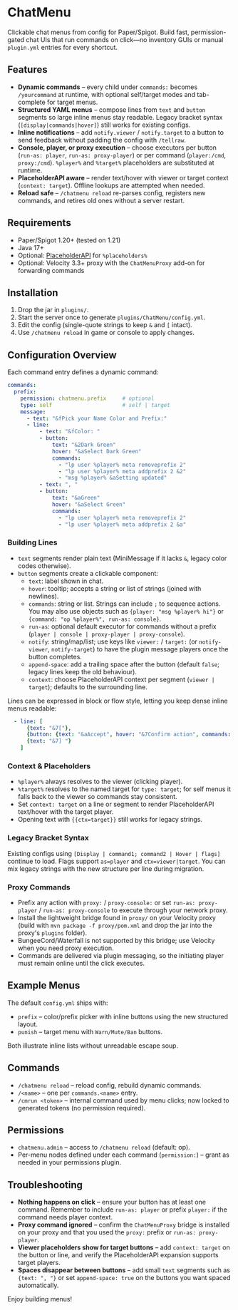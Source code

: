 # ChatMenu

Clickable chat menus from config for Paper/Spigot. Build fast, permission-gated chat UIs that run commands on click—no inventory GUIs or manual `plugin.yml` entries for every shortcut.

## Features
- **Dynamic commands** – every child under `commands:` becomes `/yourcommand` at runtime, with optional self/target modes and tab-complete for target menus.
- **Structured YAML menus** – compose lines from `text` and `button` segments so large inline menus stay readable. Legacy bracket syntax (`[display|commands|hover]`) still works for existing configs.
- **Inline notifications** – add `notify.viewer` / `notify.target` to a button to send feedback without padding the config with `/tellraw`.
- **Console, player, or proxy execution** – choose executors per button (`run-as: player`, `run-as: proxy-player`) or per command (`player:/cmd`, `proxy:/cmd`). `%player%` and `%target%` placeholders are substituted at runtime.
- **PlaceholderAPI aware** – render text/hover with viewer or target context (`context: target`). Offline lookups are attempted when needed.
- **Reload safe** – `/chatmenu reload` re-parses config, registers new commands, and retires old ones without a server restart.

## Requirements
- Paper/Spigot 1.20+ (tested on 1.21)
- Java 17+
- Optional: [PlaceholderAPI](https://www.spigotmc.org/resources/placeholderapi.6245/) for `%placeholders%`
- Optional: Velocity 3.3+ proxy with the `ChatMenuProxy` add-on for forwarding commands

## Installation
1. Drop the jar in `plugins/`.
2. Start the server once to generate `plugins/ChatMenu/config.yml`.
3. Edit the config (single-quote strings to keep `&` and `[` intact).
4. Use `/chatmenu reload` in game or console to apply changes.

## Configuration Overview

Each command entry defines a dynamic command:

```yaml
commands:
  prefix:
    permission: chatmenu.prefix     # optional
    type: self                      # self | target
    message:
      - text: "&fPick your Name Color and Prefix:"
      - line:
          - text: "&fColor: "
          - button:
              text: "&2Dark Green"
              hover: "&aSelect Dark Green"
              commands:
                - "lp user %player% meta removeprefix 2"
                - "lp user %player% meta addprefix 2 &2"
                - "msg %player% &aSetting updated"
          - text: ", "
          - button:
              text: "&aGreen"
              hover: "&aSelect Green"
              commands:
                - "lp user %player% meta removeprefix 2"
                - "lp user %player% meta addprefix 2 &a"
```

### Building Lines
- `text` segments render plain text (MiniMessage if it lacks `&`, legacy color codes otherwise).
- `button` segments create a clickable component:
  - `text`: label shown in chat.
  - `hover`: tooltip; accepts a string or list of strings (joined with newlines).
  - `commands`: string or list. Strings can include `;` to sequence actions. You may also use objects such as `{player: "msg %player% hi"}` or `{command: "op %player%", run-as: console}`.
  - `run-as`: optional default executor for commands without a prefix (`player | console | proxy-player | proxy-console`).
  - `notify`: string/map/list; use keys like `viewer:` / `target:` (or `notify-viewer`, `notify-target`) to have the plugin message players once the button completes.
  - `append-space`: add a trailing space after the button (default `false`; legacy lines keep the old behaviour).
  - `context`: choose PlaceholderAPI context per segment (`viewer | target`); defaults to the surrounding line.

Lines can be expressed in block or flow style, letting you keep dense inline menus readable:

```yaml
  - line: [
      {text: "&7["},
      {button: {text: "&aAccept", hover: "&7Confirm action", commands: ["confirm"], run-as: player}},
      {text: "&7] "}
    ]
```

### Context & Placeholders
- `%player%` always resolves to the viewer (clicking player).
- `%target%` resolves to the named target for `type: target`; for self menus it falls back to the viewer so commands stay consistent.
- Set `context: target` on a line or segment to render PlaceholderAPI text/hover with the target player.
- Opening text with `{{ctx=target}}` still works for legacy strings.

### Legacy Bracket Syntax
Existing configs using `[Display | command1; command2 | Hover | flags]` continue to load. Flags support `as=player` and `ctx=viewer|target`. You can mix legacy strings with the new structure per line during migration.

### Proxy Commands
- Prefix any action with `proxy:` / `proxy-console:` or set `run-as: proxy-player` / `run-as: proxy-console` to execute through your network proxy.
- Install the lightweight bridge found in `proxy/` on your Velocity proxy (build with `mvn package -f proxy/pom.xml` and drop the jar into the proxy's `plugins` folder).
- BungeeCord/Waterfall is not supported by this bridge; use Velocity when you need proxy execution.
- Commands are delivered via plugin messaging, so the initiating player must remain online until the click executes.

## Example Menus

The default `config.yml` ships with:
- `prefix` – color/prefix picker with inline buttons using the new structured layout.
- `punish` – target menu with `Warn/Mute/Ban` buttons.

Both illustrate inline lists without unreadable escape soup.

## Commands
- `/chatmenu reload` – reload config, rebuild dynamic commands.
- `/<name>` – one per `commands.<name>` entry.
- `/cmrun <token>` – internal command used by menu clicks; now locked to generated tokens (no permission required).

## Permissions
- `chatmenu.admin` – access to `/chatmenu reload` (default: op).
- Per-menu nodes defined under each command (`permission:`) – grant as needed in your permissions plugin.

## Troubleshooting
- **Nothing happens on click** – ensure your button has at least one command. Remember to include `run-as: player` or prefix `player:` if the command needs player context.
- **Proxy command ignored** – confirm the `ChatMenuProxy` bridge is installed on your proxy and that you used the `proxy:` prefix or `run-as: proxy-player`.
- **Viewer placeholders show for target buttons** – add `context: target` on the button or line, and verify the PlaceholderAPI expansion supports target players.
- **Spaces disappear between buttons** – add small `text` segments such as `{text: ", "}` or set `append-space: true` on the buttons you want spaced automatically.

Enjoy building menus!
